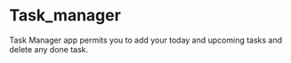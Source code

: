 # Task_manager
Task Manager app permits you to add your today and upcoming tasks and delete any done task.
